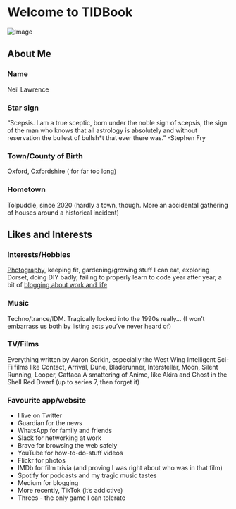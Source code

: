 # Welcome to TIDBook

![Image](https://miro.medium.com/max/1400/1*gsdYbPUGCkdH0TkaBrn-fA.jpeg)

## About Me

### Name
Neil Lawrence
### Star sign
“Scepsis. I am a true sceptic, born under the noble sign of scepsis, the sign of the man who knows that all astrology is absolutely and without reservation the bullest of bullsh*t that ever there was.”
-Stephen Fry
### Town/County of Birth
Oxford, Oxfordshire ( for far too long)
### Hometown
Tolpuddle, since 2020 (hardly a town, though. More an accidental gathering of houses around a historical incident)


## Likes and Interests

### Interests/Hobbies
[Photography](https://www.flickr.com/photos/neillawrencephotography/), keeping fit, gardening/growing stuff I can eat, exploring Dorset, doing DIY badly, failing to properly learn to code year after year, a bit of [blogging about work and life](https://ox1digital.medium.com/)
### Music
Techno/trance/IDM. Tragically locked into the 1990s really…
(I won’t embarrass us both by listing acts you’ve never heard of)
### TV/Films
Everything written by Aaron Sorkin, especially the West Wing
Intelligent Sci-Fi films like Contact, Arrival, Dune, Bladerunner, Interstellar, Moon, Silent Running, Looper, Gattaca
A smattering of Anime, like Akira and Ghost in the Shell
Red Dwarf (up to series 7, then forget it)
### Favourite app/website
-	I live on Twitter 
-	Guardian for the news 
-	WhatsApp for family and friends 
-	Slack for networking at work
-	Brave for browsing the web safely
-	YouTube for how-to-do-stuff videos 
-	Flickr for photos 
-	IMDb for film trivia (and proving I was right about who was in that film) 
-	Spotify for podcasts and my tragic music tastes
-	Medium for blogging
-	More recently, TikTok (it’s addictive)
-	Threes -  the only game I can tolerate

